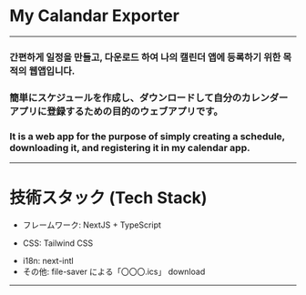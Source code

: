 # My Calandar Exporter

---

### 간편하게 일정을 만들고, 다운로드 하여 나의 캘린더 앱에 등록하기 위한 목적의 웹앱입니다.

### 簡単にスケジュールを作成し、ダウンロードして自分のカレンダーアプリに登録するための目的のウェブアプリです。

### It is a web app for the purpose of simply creating a schedule, downloading it, and registering it in my calendar app.

---

# 技術スタック (Tech Stack)

- フレームワーク: NextJS + TypeScript
<!-- - 状態管理: Zustand -->
- CSS: Tailwind CSS
<!-- - 画像処理: 背景画像、SVGロゴ読み込み、line-clamp テキスト制限 -->
- i18n: next-intl
- その他: file-saver による「〇〇〇.ics」 download

---
